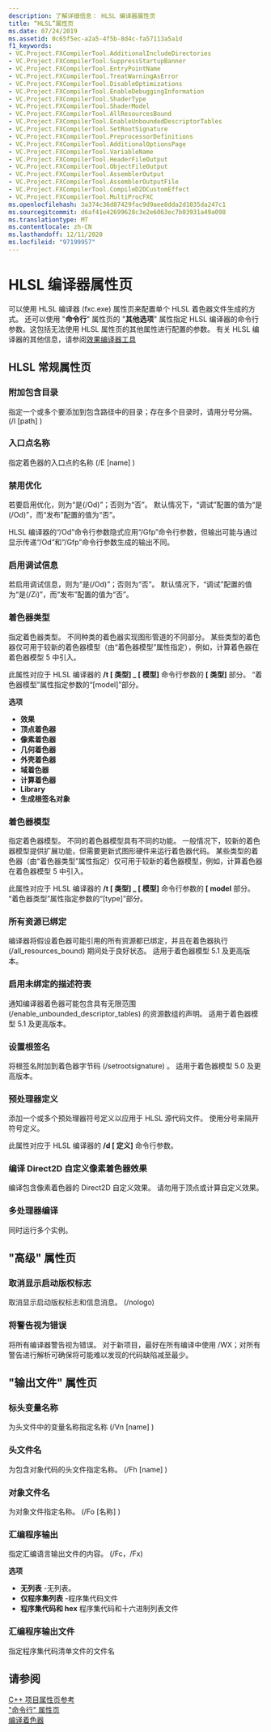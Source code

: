 ```yaml
---
description: 了解详细信息： HLSL 编译器属性页
title: “HLSL”属性页
ms.date: 07/24/2019
ms.assetid: 0c65f5ec-a2a5-4f5b-8d4c-fa57113a5a1d
f1_keywords:
- VC.Project.FXCompilerTool.AdditionalIncludeDirectories
- VC.Project.FXCompilerTool.SuppressStartupBanner
- VC.Project.FXCompilerTool.EntryPointName
- VC.Project.FXCompilerTool.TreatWarningAsError
- VC.Project.FXCompilerTool.DisableOptimizations
- VC.Project.FXCompilerTool.EnableDebuggingInformation
- VC.Project.FXCompilerTool.ShaderType
- VC.Project.FXCompilerTool.ShaderModel
- VC.Project.FXCompilerTool.AllResourcesBound
- VC.Project.FXCompilerTool.EnableUnboundedDescriptorTables
- VC.Project.FXCompilerTool.SetRootSignature
- VC.Project.FXCompilerTool.PreprocessorDefinitions
- VC.Project.FXCompilerTool.AdditionalOptionsPage
- VC.Project.FXCompilerTool.VariableName
- VC.Project.FXCompilerTool.HeaderFileOutput
- VC.Project.FXCompilerTool.ObjectFileOutput
- VC.Project.FXCompilerTool.AssemblerOutput
- VC.Project.FXCompilerTool.AssemblerOutputFile
- VC.Project.FXCompilerTool.CompileD2DCustomEffect
- VC.Project.FXCompilerTool.MultiProcFXC
ms.openlocfilehash: 3a374c36d87429fac9d9aee8dda2d1035da247c1
ms.sourcegitcommit: d6af41e42699628c3e2e6063ec7b03931a49a098
ms.translationtype: MT
ms.contentlocale: zh-CN
ms.lasthandoff: 12/11/2020
ms.locfileid: "97199957"
---
```

# <a name="hlsl-compiler-property-pages"></a>HLSL 编译器属性页

可以使用 HLSL 编译器 (fxc.exe) 属性页来配置单个 HLSL 着色器文件生成的方式。 还可以使用 "**命令行**" 属性页的 "**其他选项**" 属性指定 HLSL 编译器的命令行参数。这包括无法使用 HLSL 属性页的其他属性进行配置的参数。 有关 HLSL 编译器的其他信息，请参阅[效果编译器工具](/windows/win32/direct3dtools/fxc)

## <a name="hlsl-general-property-page"></a>HLSL 常规属性页

### <a name="additional-include-directories"></a>附加包含目录

指定一个或多个要添加到包含路径中的目录；存在多个目录时，请用分号分隔。  (/I [path] ) 

### <a name="entrypoint-name"></a>入口点名称

指定着色器的入口点的名称 (/E [name] ) 

### <a name="disable-optimizations"></a>禁用优化

若要启用优化，则为“是(/Od)”；否则为“否”。 默认情况下，“调试”配置的值为“是(/Od)”，而“发布”配置的值为“否”。

HLSL 编译器的“/Od”命令行参数隐式应用“/Gfp”命令行参数，但输出可能与通过显示传递“/Od”和“/Gfp”命令行参数生成的输出不同。

### <a name="enable-debugging-information"></a>启用调试信息

若启用调试信息，则为“是(/Od)”；否则为“否”。 默认情况下，“调试”配置的值为“是(/Zi)”，而“发布”配置的值为“否”。

### <a name="shader-type"></a>着色器类型

指定着色器类型。 不同种类的着色器实现图形管道的不同部分。 某些类型的着色器仅可用于较新的着色器模型（由“着色器模型”属性指定），例如，计算着色器在着色器模型 5 中引入。

此属性对应于 HLSL 编译器的 **/t \[ 类型] _ \[ 模型]** 命令行参数的 **\[ 类型]** 部分。 “着色器模型”属性指定参数的“[model]”部分。

**选项**

- **效果**
- **顶点着色器**
- **像素着色器**
- **几何着色器**
- **外壳着色器**
- **域着色器**
- **计算着色器**
- **Library**
- **生成根签名对象**

### <a name="shader-model"></a>着色器模型

指定着色器模型。 不同的着色器模型具有不同的功能。 一般情况下，较新的着色器模型提供扩展功能，但需要更新式图形硬件来运行着色器代码。 某些类型的着色器（由“着色器类型”属性指定）仅可用于较新的着色器模型，例如，计算着色器在着色器模型 5 中引入。

此属性对应于 HLSL 编译器的 **/t \[ 类型] _ \[ 模型]** 命令行参数的 **\[ model** 部分。 “着色器类型”属性指定参数的“[type]”部分。

### <a name="all-resources-bound"></a>所有资源已绑定

编译器将假设着色器可能引用的所有资源都已绑定，并且在着色器执行 (/all_resources_bound) 期间处于良好状态。 适用于着色器模型 5.1 及更高版本。

### <a name="enable-unbounded-descriptor-tables"></a>启用未绑定的描述符表

通知编译器着色器可能包含具有无限范围 (/enable_unbounded_descriptor_tables) 的资源数组的声明。 适用于着色器模型 5.1 及更高版本。

### <a name="set-root-signature"></a>设置根签名

将根签名附加到着色器字节码 (/setrootsignature) 。 适用于着色器模型 5.0 及更高版本。

### <a name="preprocessor-definitions"></a>预处理器定义

添加一个或多个预处理器符号定义以应用于 HLSL 源代码文件。 使用分号来隔开符号定义。

此属性对应于 HLSL 编译器的 **/d \[ 定义]** 命令行参数。

### <a name="compile-a-direct2d-custom-pixel-shader-effect"></a>编译 Direct2D 自定义像素着色器效果

编译包含像素着色器的 Direct2D 自定义效果。 请勿用于顶点或计算自定义效果。

### <a name="multi-processor-compilation"></a>多处理器编译

同时运行多个实例。

## <a name="advanced-property-page"></a>"高级" 属性页

### <a name="suppress-startup-banner"></a>取消显示启动版权标志

取消显示启动版权标志和信息消息。  (/nologo) 

### <a name="treat-warnings-as-errors"></a>将警告视为错误

将所有编译器警告视为错误。 对于新项目，最好在所有编译中使用 /WX；对所有警告进行解析可确保将可能难以发现的代码缺陷减至最少。

## <a name="output-files-property-page"></a>"输出文件" 属性页

### <a name="header-variable-name"></a>标头变量名称

为头文件中的变量名称指定名称 (/Vn [name] ) 

### <a name="header-file-name"></a>头文件名

为包含对象代码的头文件指定名称。  (/Fh [name] ) 

### <a name="object-file-name"></a>对象文件名

为对象文件指定名称。  (/Fo [名称] ) 

### <a name="assembler-output"></a>汇编程序输出

指定汇编语言输出文件的内容。  (/Fc，/Fx) 

**选项**

- **无列表** -无列表。
- **仅程序集列表** -程序集代码文件
- **程序集代码和 hex** 程序集代码和十六进制列表文件

### <a name="assembler-output-file"></a>汇编程序输出文件

指定程序集代码清单文件的文件名

## <a name="see-also"></a>请参阅

[C++ 项目属性页参考](property-pages-visual-cpp.md)<br>
["命令行" 属性页](command-line-property-pages.md)<br>
[编译着色器](/windows/win32/direct3dhlsl/dx-graphics-hlsl-part1)
